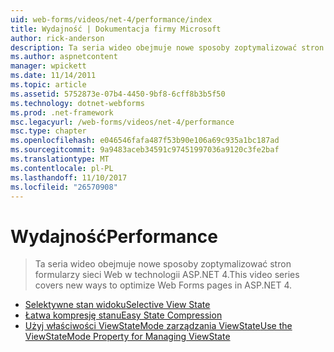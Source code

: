 ```yaml
---
uid: web-forms/videos/net-4/performance/index
title: Wydajność | Dokumentacja firmy Microsoft
author: rick-anderson
description: Ta seria wideo obejmuje nowe sposoby zoptymalizować stron formularzy sieci Web w technologii ASP.NET 4.
ms.author: aspnetcontent
manager: wpickett
ms.date: 11/14/2011
ms.topic: article
ms.assetid: 5752873e-07b4-4450-9bf8-6cff8b3b5f50
ms.technology: dotnet-webforms
ms.prod: .net-framework
msc.legacyurl: /web-forms/videos/net-4/performance
msc.type: chapter
ms.openlocfilehash: e046546fafa487f53b90e106a69c935a1bc187ad
ms.sourcegitcommit: 9a9483aceb34591c97451997036a9120c3fe2baf
ms.translationtype: MT
ms.contentlocale: pl-PL
ms.lasthandoff: 11/10/2017
ms.locfileid: "26570908"
---
```

<a name="performance"></a><span data-ttu-id="55dd9-103">Wydajność</span><span class="sxs-lookup"><span data-stu-id="55dd9-103">Performance</span></span>
====================
> <span data-ttu-id="55dd9-104">Ta seria wideo obejmuje nowe sposoby zoptymalizować stron formularzy sieci Web w technologii ASP.NET 4.</span><span class="sxs-lookup"><span data-stu-id="55dd9-104">This video series covers new ways to optimize Web Forms pages in ASP.NET 4.</span></span>


- [<span data-ttu-id="55dd9-105">Selektywne stan widoku</span><span class="sxs-lookup"><span data-stu-id="55dd9-105">Selective View State</span></span>](aspnet-4-quick-hit-selective-view-state.md)
- [<span data-ttu-id="55dd9-106">Łatwa kompresję stanu</span><span class="sxs-lookup"><span data-stu-id="55dd9-106">Easy State Compression</span></span>](aspnet-4-quick-hit-easy-state-compression.md)
- [<span data-ttu-id="55dd9-107">Użyj właściwości ViewStateMode zarządzania ViewState</span><span class="sxs-lookup"><span data-stu-id="55dd9-107">Use the ViewStateMode Property for Managing ViewState</span></span>](how-do-i-use-the-viewstatemode-property-for-managing-viewstate.md)
